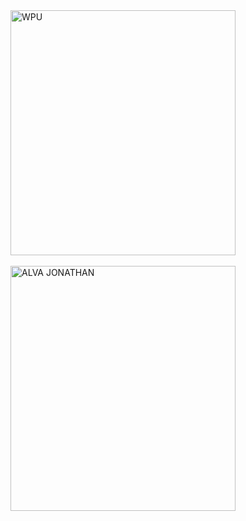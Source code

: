 <img src="https://scontent-cgk1-2.xx.fbcdn.net/v/t1.6435-9/95000406_694989401268620_3055275662328725504_n.jpg?_nc_cat=107&ccb=1-5&_nc_sid=174925&_nc_eui2=AeG2oF4zeJ_VvX8uHLI-4tNDuMf5Ka6qoLS4x_kprqqgtKUB5571dMFHob4AmZrJgSxkJSDWggDqjhHLviHD8F6A&_nc_ohc=950d03fXF84AX9xFrNL&_nc_ht=scontent-cgk1-2.xx&oh=00_AT-UYVEjpR0a7v4wM5Tzodsz5IBOZset7GdqdzRlZjUXYQ&oe=62074D2B" alt="WPU" width="360" height="392">
<br>
<br>
<img src="https://scontent-cgk1-2.xx.fbcdn.net/v/t39.30808-6/237375035_1009162423184648_3279679496253699261_n.jpg?_nc_cat=102&ccb=1-5&_nc_sid=8bfeb9&_nc_eui2=AeHj92XOsw_vH_6b4HoBJeI2Tyc79CsWtwZPJzv0Kxa3BvEFYh9MatzB5RrqDf2rTJOuTxbwN_987ff3Du11jFTx&_nc_ohc=977wKJV8jwoAX9LIMZv&_nc_ht=scontent-cgk1-2.xx&oh=00_AT8GiHQ0xK_Jnz_INAIdMETBxqqW_B1IEf6Exguag8rDTw&oe=61E451E1" alt="ALVA JONATHAN" width="360" height="392">
